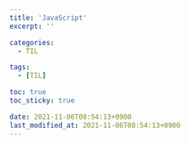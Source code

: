 ```yaml
---
title: 'JavaScript'
excerpt: ''

categories:
  - TIL

tags:
  - [TIL]

toc: true
toc_sticky: true

date: 2021-11-06T08:54:13+0900
last_modified_at: 2021-11-06T08:54:13+0900
---
```


<br>
<br>
